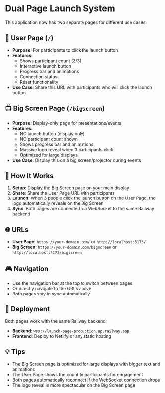 # Dual Page Launch System

This application now has two separate pages for different use cases:

## 🎯 User Page (`/`)
- **Purpose**: For participants to click the launch button
- **Features**:
  - Shows participant count (3/3)
  - Interactive launch button
  - Progress bar and animations
  - Connection status
  - Reset functionality
- **Use Case**: Share this URL with participants who will click the launch button

## 📺 Big Screen Page (`/bigscreen`)
- **Purpose**: Display-only page for presentations/events
- **Features**:
  - NO launch button (display only)
  - NO participant count shown
  - Shows progress bar and animations
  - Massive logo reveal when 3 participants click
  - Optimized for large displays
- **Use Case**: Display this on a big screen/projector during events

## 🔄 How It Works

1. **Setup**: Display the Big Screen page on your main display
2. **Share**: Share the User Page URL with participants
3. **Launch**: When 3 people click the launch button on the User Page, the logo automatically reveals on the Big Screen
4. **Sync**: Both pages are connected via WebSocket to the same Railway backend

## 🌐 URLs

- **User Page**: `https://your-domain.com/` or `http://localhost:5173/`
- **Big Screen**: `https://your-domain.com/bigscreen` or `http://localhost:5173/bigscreen`

## 🎮 Navigation

- Use the navigation bar at the top to switch between pages
- Or directly navigate to the URLs above
- Both pages stay in sync automatically

## 🚀 Deployment

Both pages work with the same Railway backend:
- **Backend**: `wss://launch-page-production.up.railway.app`
- **Frontend**: Deploy to Netlify or any static hosting

## 💡 Tips

- The Big Screen page is optimized for large displays with bigger text and animations
- The User Page shows the count to participants for engagement
- Both pages automatically reconnect if the WebSocket connection drops
- The logo reveal is more spectacular on the Big Screen page
